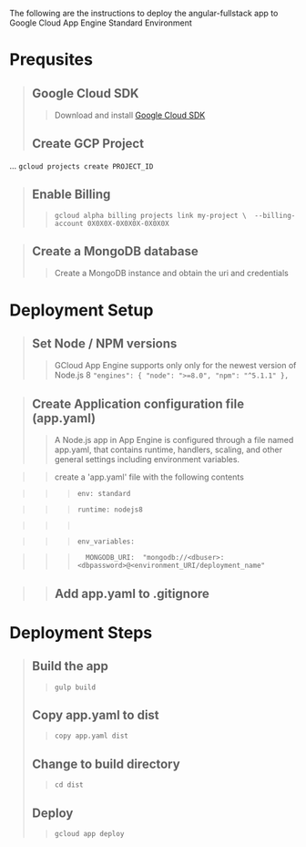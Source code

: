 
The following are the instructions to deploy the angular-fullstack app to Google Cloud App Engine Standard Environment

# Prequsites
> ## Google Cloud SDK
>> Download and install [Google Cloud SDK](https://cloud.google.com/sdk/)
> ## Create GCP Project
... `gcloud projects create PROJECT_ID`
> ## Enable Billing
>>   `gcloud alpha billing projects link my-project \ 
      --billing-account 0X0X0X-0X0X0X-0X0X0X`

> ## Create a MongoDB database
>> Create a MongoDB instance and obtain the uri and credentials

# Deployment Setup
> ## Set Node / NPM versions
>> GCloud App Engine supports only only for the newest version of Node.js 8
>> `"engines": {
    "node": ">=8.0",
    "npm": "^5.1.1"
  },`

> ## Create Application configuration file (app.yaml)
>>A Node.js app in App Engine is configured through a file named app.yaml, that contains runtime, handlers, scaling, and other general settings including environment variables.

>> create a 'app.yaml' file with the following contents

>>> `env: standard`

>>> `runtime: nodejs8`

>>>  ` `

>>> `env_variables:`

>>> `  MONGODB_URI:  "mongodb://<dbuser>:<dbpassword>@<environment_URI/deployment_name"`

>> ## Add app.yaml to .gitignore

# Deployment Steps
> ## Build the app
>> `gulp build`
> ## Copy app.yaml to dist
>> `copy app.yaml dist`
> ## Change to build directory
>> `cd dist`
> ## Deploy
>> `gcloud app deploy`
